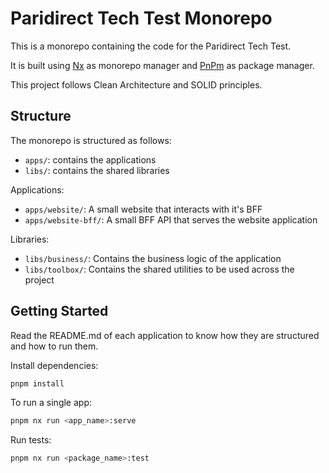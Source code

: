 # Paridirect Tech Test Monorepo

This is a monorepo containing the code for the Paridirect Tech Test.

It is built using [Nx](https://nx.dev) as monorepo manager and [PnPm](https://pnpm.io) as package manager.

This project follows Clean Architecture and SOLID principles.

## Structure

The monorepo is structured as follows:
- `apps/`: contains the applications
- `libs/`: contains the shared libraries

Applications:
- `apps/website/`: A small website that interacts with it's BFF
- `apps/website-bff/`: A small BFF API that serves the website application

Libraries:
- `libs/business/`: Contains the business logic of the application
- `libs/toolbox/`: Contains the shared utilities to be used across the project

## Getting Started

Read the README.md of each application to know how they are structured and how to run them.

Install dependencies:

```bash
pnpm install
```

To run a single app:

```bash
pnpm nx run <app_name>:serve
```

Run tests:

```bash
pnpm nx run <package_name>:test
```
